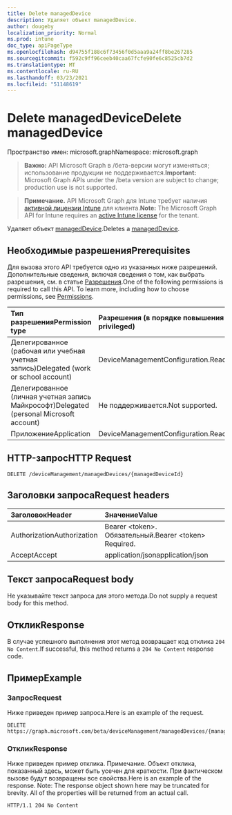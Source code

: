 ```yaml
---
title: Delete managedDevice
description: Удаляет объект managedDevice.
author: dougeby
localization_priority: Normal
ms.prod: intune
doc_type: apiPageType
ms.openlocfilehash: d94755f188c6f73456f0d5aaa9a24ff8be267285
ms.sourcegitcommit: f592c9ff96ceeb40caa67fcfe90fe6c8525cb7d2
ms.translationtype: MT
ms.contentlocale: ru-RU
ms.lasthandoff: 03/23/2021
ms.locfileid: "51148619"
---
```

# <a name="delete-manageddevice"></a><span data-ttu-id="41d68-103">Delete managedDevice</span><span class="sxs-lookup"><span data-stu-id="41d68-103">Delete managedDevice</span></span>

<span data-ttu-id="41d68-104">Пространство имен: microsoft.graph</span><span class="sxs-lookup"><span data-stu-id="41d68-104">Namespace: microsoft.graph</span></span>

> <span data-ttu-id="41d68-105">**Важно:** API Microsoft Graph в /бета-версии могут изменяться; использование продукции не поддерживается.</span><span class="sxs-lookup"><span data-stu-id="41d68-105">**Important:** Microsoft Graph APIs under the /beta version are subject to change; production use is not supported.</span></span>

> <span data-ttu-id="41d68-106">**Примечание.** API Microsoft Graph для Intune требует наличия [активной лицензии Intune](https://go.microsoft.com/fwlink/?linkid=839381) для клиента.</span><span class="sxs-lookup"><span data-stu-id="41d68-106">**Note:** The Microsoft Graph API for Intune requires an [active Intune license](https://go.microsoft.com/fwlink/?linkid=839381) for the tenant.</span></span>

<span data-ttu-id="41d68-107">Удаляет объект [managedDevice](../resources/intune-shared-manageddevice.md).</span><span class="sxs-lookup"><span data-stu-id="41d68-107">Deletes a [managedDevice](../resources/intune-shared-manageddevice.md).</span></span>

## <a name="prerequisites"></a><span data-ttu-id="41d68-108">Необходимые разрешения</span><span class="sxs-lookup"><span data-stu-id="41d68-108">Prerequisites</span></span>
<span data-ttu-id="41d68-p101">Для вызова этого API требуется одно из указанных ниже разрешений. Дополнительные сведения, включая сведения о том, как выбрать разрешения, см. в статье [Разрешения](/graph/permissions-reference).</span><span class="sxs-lookup"><span data-stu-id="41d68-p101">One of the following permissions is required to call this API. To learn more, including how to choose permissions, see [Permissions](/graph/permissions-reference).</span></span>

|<span data-ttu-id="41d68-111">Тип разрешения</span><span class="sxs-lookup"><span data-stu-id="41d68-111">Permission type</span></span>|<span data-ttu-id="41d68-112">Разрешения (в порядке повышения привилегий)</span><span class="sxs-lookup"><span data-stu-id="41d68-112">Permissions (from least to most privileged)</span></span>|
|:---|:---|
|<span data-ttu-id="41d68-113">Делегированное (рабочая или учебная учетная запись)</span><span class="sxs-lookup"><span data-stu-id="41d68-113">Delegated (work or school account)</span></span>|<span data-ttu-id="41d68-114">DeviceManagementConfiguration.ReadWrite.All</span><span class="sxs-lookup"><span data-stu-id="41d68-114">DeviceManagementConfiguration.ReadWrite.All</span></span>|
|<span data-ttu-id="41d68-115">Делегированное (личная учетная запись Майкрософт)</span><span class="sxs-lookup"><span data-stu-id="41d68-115">Delegated (personal Microsoft account)</span></span>|<span data-ttu-id="41d68-116">Не поддерживается.</span><span class="sxs-lookup"><span data-stu-id="41d68-116">Not supported.</span></span>|
|<span data-ttu-id="41d68-117">Приложение</span><span class="sxs-lookup"><span data-stu-id="41d68-117">Application</span></span>|<span data-ttu-id="41d68-118">DeviceManagementConfiguration.ReadWrite.All</span><span class="sxs-lookup"><span data-stu-id="41d68-118">DeviceManagementConfiguration.ReadWrite.All</span></span>|

## <a name="http-request"></a><span data-ttu-id="41d68-119">HTTP-запрос</span><span class="sxs-lookup"><span data-stu-id="41d68-119">HTTP Request</span></span>
<!-- {
  "blockType": "ignored"
}
-->
``` http
DELETE /deviceManagement/managedDevices/{managedDeviceId}
```

## <a name="request-headers"></a><span data-ttu-id="41d68-120">Заголовки запроса</span><span class="sxs-lookup"><span data-stu-id="41d68-120">Request headers</span></span>
|<span data-ttu-id="41d68-121">Заголовок</span><span class="sxs-lookup"><span data-stu-id="41d68-121">Header</span></span>|<span data-ttu-id="41d68-122">Значение</span><span class="sxs-lookup"><span data-stu-id="41d68-122">Value</span></span>|
|:---|:---|
|<span data-ttu-id="41d68-123">Authorization</span><span class="sxs-lookup"><span data-stu-id="41d68-123">Authorization</span></span>|<span data-ttu-id="41d68-124">Bearer &lt;token&gt;. Обязательный.</span><span class="sxs-lookup"><span data-stu-id="41d68-124">Bearer &lt;token&gt; Required.</span></span>|
|<span data-ttu-id="41d68-125">Accept</span><span class="sxs-lookup"><span data-stu-id="41d68-125">Accept</span></span>|<span data-ttu-id="41d68-126">application/json</span><span class="sxs-lookup"><span data-stu-id="41d68-126">application/json</span></span>|

## <a name="request-body"></a><span data-ttu-id="41d68-127">Текст запроса</span><span class="sxs-lookup"><span data-stu-id="41d68-127">Request body</span></span>
<span data-ttu-id="41d68-128">Не указывайте текст запроса для этого метода.</span><span class="sxs-lookup"><span data-stu-id="41d68-128">Do not supply a request body for this method.</span></span>

## <a name="response"></a><span data-ttu-id="41d68-129">Отклик</span><span class="sxs-lookup"><span data-stu-id="41d68-129">Response</span></span>
<span data-ttu-id="41d68-130">В случае успешного выполнения этот метод возвращает код отклика `204 No Content`.</span><span class="sxs-lookup"><span data-stu-id="41d68-130">If successful, this method returns a `204 No Content` response code.</span></span>

## <a name="example"></a><span data-ttu-id="41d68-131">Пример</span><span class="sxs-lookup"><span data-stu-id="41d68-131">Example</span></span>

### <a name="request"></a><span data-ttu-id="41d68-132">Запрос</span><span class="sxs-lookup"><span data-stu-id="41d68-132">Request</span></span>
<span data-ttu-id="41d68-133">Ниже приведен пример запроса.</span><span class="sxs-lookup"><span data-stu-id="41d68-133">Here is an example of the request.</span></span>
``` http
DELETE https://graph.microsoft.com/beta/deviceManagement/managedDevices/{managedDeviceId}
```

### <a name="response"></a><span data-ttu-id="41d68-134">Отклик</span><span class="sxs-lookup"><span data-stu-id="41d68-134">Response</span></span>
<span data-ttu-id="41d68-p102">Ниже приведен пример отклика. Примечание. Объект отклика, показанный здесь, может быть усечен для краткости. При фактическом вызове будут возвращены все свойства.</span><span class="sxs-lookup"><span data-stu-id="41d68-p102">Here is an example of the response. Note: The response object shown here may be truncated for brevity. All of the properties will be returned from an actual call.</span></span>
``` http
HTTP/1.1 204 No Content
```




